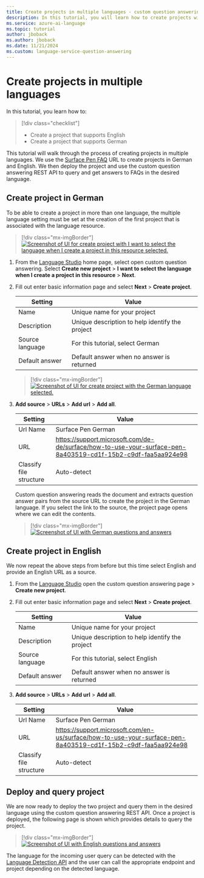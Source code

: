 ```yaml
---
title: Create projects in multiple languages - custom question answering
description: In this tutorial, you will learn how to create projects with multiple languages.
ms.service: azure-ai-language
ms.topic: tutorial
author: jboback
ms.author: jboback
ms.date: 11/21/2024
ms.custom: language-service-question-answering
---
```


# Create projects in multiple languages

In this tutorial, you learn how to:

<!-- green checkmark -->
> [!div class="checklist"]
> * Create a project that supports English
> * Create a project that supports German

This tutorial will walk through the process of creating projects in multiple languages. We use the [Surface Pen FAQ](https://support.microsoft.com/surface/how-to-use-your-surface-pen-8a403519-cd1f-15b2-c9df-faa5aa924e98) URL to create projects in German and English. We then deploy the project and use the custom question answering REST API to query and get answers to FAQs in the desired language.

## Create project in German

To be able to create a project in more than one language, the multiple language setting must be set at the creation of the first project that is associated with the language resource.

> [!div class="mx-imgBorder"]
> [![Screenshot of UI for create project with I want to select the language when I create a project in this resource selected.](../media/multiple-languages/multiple-languages.png)](../media/multiple-languages/multiple-languages.png#lightbox)

1. From the [Language Studio](https://aka.ms/languageStudio) home page, select open custom question answering. Select **Create new project** > **I want to select the language when I create a project in this resource** > **Next**.

2. Fill out enter basic information page and select **Next** > **Create project**.

    |Setting| Value|
    |---|----|
    |Name | Unique name for your project|
    |Description | Unique description to help identify the project |
    |Source language | For this tutorial, select German |
    |Default answer | Default answer when no answer is returned |

    > [!div class="mx-imgBorder"]
    > [![Screenshot of UI for create project with the German language selected.](../media/multiple-languages/choose-german.png)](../media/multiple-languages/choose-german.png#lightbox)

3. **Add source** > **URLs** > **Add url** > **Add all**.

    |Setting| Value |
    |----|------|
    | Url Name | Surface Pen German |
    | URL | https://support.microsoft.com/de-de/surface/how-to-use-your-surface-pen-8a403519-cd1f-15b2-c9df-faa5aa924e98 |
    | Classify file structure | Auto-detect |
    
    Custom question answering reads the document and extracts question answer pairs from the source URL to create the project in the German language. If you select the link to the source, the project page opens where we can edit the contents.
    
    > [!div class="mx-imgBorder"]
    > [![Screenshot of UI with German questions and answers](../media/multiple-languages/german-language.png)](../media/multiple-languages/german-language.png#lightbox)
    
## Create project in English

We now repeat the above steps from before but this time select English and provide an English URL as a source.

1. From the [Language Studio](https://aka.ms/languageStudio) open the custom question answering page > **Create new project**.

2. Fill out enter basic information page and select **Next** > **Create project**.

    |Setting| Value|
    |---|----|
    |Name | Unique name for your project|
    |Description | Unique description to help identify the project |
    |Source language | For this tutorial, select English |
    |Default answer | Default answer when no answer is returned |

3. **Add source** > **URLs** > **Add url** > **Add all**.

    |Setting| Value |
    |-----|-----|
    | Url Name | Surface Pen German |
    | URL | https://support.microsoft.com/en-us/surface/how-to-use-your-surface-pen-8a403519-cd1f-15b2-c9df-faa5aa924e98 |
    | Classify file structure | Auto-detect |

## Deploy and query project

We are now ready to deploy the two project and query them in the desired language using the custom question answering REST API. Once a project is deployed, the following page is shown which provides details to query the project.

> [!div class="mx-imgBorder"]
> [ ![Screenshot of UI with English questions and answers](../media/multiple-languages/get-prediction-url.png) ](../media/multiple-languages/get-prediction-url.png#lightbox)

The language for the incoming user query can be detected with the [Language Detection API](../../language-detection/how-to/call-api.md) and the user can call the appropriate endpoint and project depending on the detected language.
